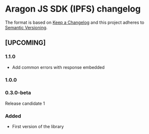 # Aragon JS SDK (IPFS) changelog

The format is based on [Keep a Changelog](http://keepachangelog.com/) and this project adheres to [Semantic Versioning](http://semver.org/).

<!--
TEMPLATE:
(Leave "## [UPCOMING]" first and describe the changes below it)

### Added
- Feature 1, 2, 3

### Changed
- Change 1, 2, 3

### Fixed
- Fix 1, 2, 3
-->

## [UPCOMING]

### 1.1.0
- Add common errors with response embedded
### 1.0.0
### 0.3.0-beta

Release candidate 1

### Added

- First version of the library
